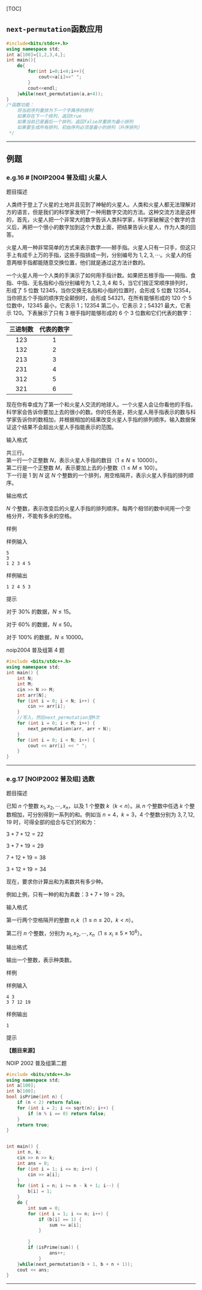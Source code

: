 [TOC]

## `next-permutation`函数应用

```c++
#include<bits/stdc++.h>
using namespace std;
int a[100]={1,2,3,4,};
int main(){
    do{
        for(int i=0;i<4;i++){
            cout<<a[i]<<" ";
        }
        cout<<endl;
    }while(next_permutation(a,a+4));
}
/*函数功能：
    将当前序列重排为下一个字典序的排列
    如果存在下一个排列，返回true
    如果当前已是最后一个排列，返回false并重排为最小排列
    如果要生成所有排列，初始序列必须是最小的排列（升序排列）
 */
```

---

## 例题

### e.g.16 # [NOIP2004 普及组] 火星人

题目描述

人类终于登上了火星的土地并且见到了神秘的火星人。人类和火星人都无法理解对方的语言，但是我们的科学家发明了一种用数字交流的方法。这种交流方法是这样的，首先，火星人把一个非常大的数字告诉人类科学家，科学家破解这个数字的含义后，再把一个很小的数字加到这个大数上面，把结果告诉火星人，作为人类的回答。

火星人用一种非常简单的方式来表示数字――掰手指。火星人只有一只手，但这只手上有成千上万的手指，这些手指排成一列，分别编号为 $1,2,3,\cdots$。火星人的任意两根手指都能随意交换位置，他们就是通过这方法计数的。

一个火星人用一个人类的手演示了如何用手指计数。如果把五根手指――拇指、食指、中指、无名指和小指分别编号为 $1,2,3,4$ 和 $5$，当它们按正常顺序排列时，形成了 $5$ 位数 $12345$，当你交换无名指和小指的位置时，会形成 $5$ 位数 $12354$，当你把五个手指的顺序完全颠倒时，会形成 $54321$，在所有能够形成的 $120$ 个 $5$ 位数中，$12345$ 最小，它表示 $1$；$12354$ 第二小，它表示 $2$；$54321$ 最大，它表示 $120$。下表展示了只有 $3$ 根手指时能够形成的 $6$ 个 $3$ 位数和它们代表的数字：


| 三进制数 | 代表的数字 |
| :------: | :--------: |
|  $123$   |    $1$     |
|  $132$   |    $2$     |
|  $213$   |    $3$     |
|  $231$   |    $4$     |
|  $312$   |    $5$     |
|  $321$   |    $6$     |

现在你有幸成为了第一个和火星人交流的地球人。一个火星人会让你看他的手指，科学家会告诉你要加上去的很小的数。你的任务是，把火星人用手指表示的数与科学家告诉你的数相加，并根据相加的结果改变火星人手指的排列顺序。输入数据保证这个结果不会超出火星人手指能表示的范围。

输入格式

共三行。  
第一行一个正整数 $N$，表示火星人手指的数目（$1 \le N \le 10000$）。  
第二行是一个正整数 $M$，表示要加上去的小整数（$1  \le  M  \le  100$）。  
下一行是 $1$ 到 $N$ 这 $N$ 个整数的一个排列，用空格隔开，表示火星人手指的排列顺序。

输出格式

$N$ 个整数，表示改变后的火星人手指的排列顺序。每两个相邻的数中间用一个空格分开，不能有多余的空格。

样例 

样例输入 

```
5
3
1 2 3 4 5
```

样例输出 

```
1 2 4 5 3
```

提示

对于 $30\%$ 的数据，$N \le 15$。

对于 $60\%$ 的数据，$N \le 50$。

对于 $100\%$ 的数据，$N \le 10000$。

noip2004 普及组第 4 题

```c++
#include <bits/stdc++.h>
using namespace std;
int main() {
    int N;
    int M;
    cin >> N >> M;
    int arr[N];
    for (int i = 0; i < N; i++) {
        cin >> arr[i];
    }
    //写入，然后next_permutation至M次   
    for (int i = 0; i < M; i++) {
        next_permutation(arr, arr + N);
    }
    for (int i = 0; i < N; i++) {
        cout << arr[i] << " ";
    }
}

```

---

### e.g.17 [NOIP2002 普及组] 选数

题目描述

已知 $n$ 个整数 $x_1,x_2,\cdots,x_n$，以及 $1$ 个整数 $k$（$k<n$）。从 $n$ 个整数中任选 $k$ 个整数相加，可分别得到一系列的和。例如当 $n=4$，$k=3$，$4$ 个整数分别为 $3,7,12,19$ 时，可得全部的组合与它们的和为：

$3+7+12=22$

$3+7+19=29$

$7+12+19=38$

$3+12+19=34$

现在，要求你计算出和为素数共有多少种。

例如上例，只有一种的和为素数：$3+7+19=29$。

输入格式

第一行两个空格隔开的整数 $n,k$（$1 \le n \le 20$，$k<n$）。

第二行 $n$ 个整数，分别为 $x_1,x_2,\cdots,x_n$（$1 \le x_i \le 5\times 10^6$）。

输出格式

输出一个整数，表示种类数。

样例 

样例输入 

```
4 3
3 7 12 19
```

样例输出 

```
1
```

提示

**【题目来源】**

NOIP 2002 普及组第二题

```c++
#include <bits/stdc++.h>
using namespace std;
int a[100];
int b[100];
bool isPrime(int n) {
    if (n < 2) return false;
    for (int i = 2; i <= sqrt(n); i++) {
        if (n % i == 0) return false;
    }
    return true;
}


int main() {
    int n, k;
    cin >> n >> k;
    int ans = 0;
    for (int i = 1; i <= n; i++) {
        cin >> a[i];
    }
    for (int i = n; i >= n - k + 1; i--) {
        b[i] = 1;
    }
    do {
        int sum = 0;
        for (int i = 1; i <= n; i++) {
            if (b[i] == 1) {
                sum += a[i];
            }
            
        }
        if (isPrime(sum)) {
                ans++;
            }
    }while(next_permutation(b + 1, b + n + 1));
    cout << ans;
}
```

---